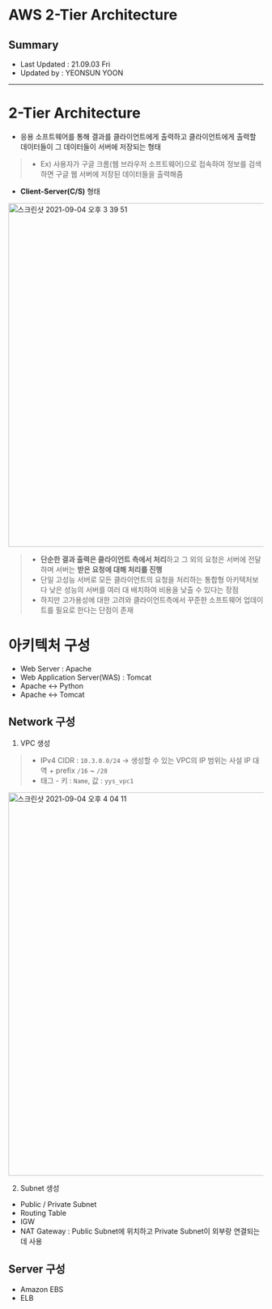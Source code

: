 AWS 2-Tier Architecture
====================================
## Summary
- Last Updated : 21.09.03 Fri   
- Updated by : YEONSUN YOON
-----------------------------------

# 2-Tier Architecture
* 응용 소프트웨어를 통해 결과를 클라이언트에게 출력하고 클라이언트에게 출력할 데이터들이 그 데이터들이 서버에 저장되는 형태   
> * Ex) 사용자가 구글 크롬(웹 브라우저 소프트웨어)으로 접속하여 정보를 검색하면 구글 웹 서버에 저장된 데이터들을 출력해줌   
* **Client-Server(C/S)** 형태
   
<img width="679" alt="스크린샷 2021-09-04 오후 3 39 51" src="https://user-images.githubusercontent.com/57285121/132085424-690aca39-7809-4c29-ac4d-dc7c5eef1fc9.png">
      
> * **단순한 결과 출력은 클라이언트 측에서 처리**하고 그 외의 요청은 서버에 전달하며 서버는 **받은 요청에 대해 처리를 진행**   
> * 단일 고성능 서버로 모든 클라이언트의 요청을 처리하는 통합형 아키텍처보다 낮은 성능의 서버를 여러 대 배치하여 비용을 낮출 수 있다는 장점   
> * 하지만 고가용성에 대한 고려와 클라이언트측에서 꾸준한 소프트웨어 업데이트를 필요로 한다는 단점이 존재   
 
# 아키텍처 구성
* Web Server : Apache
* Web Application Server(WAS) : Tomcat
* Apache <-> Python
* Apache <-> Tomcat

## Network 구성
1. VPC 생성   
> * IPv4 CIDR : `10.3.0.0/24` -> 생성할 수 있는 VPC의 IP 범위는 사설 IP 대역 + prefix `/16` ~ `/28`   
> * 태그 - 키 : `Name`, 값 : `yys_vpc1`
   
<img width="757" alt="스크린샷 2021-09-04 오후 4 04 11" src="https://user-images.githubusercontent.com/57285121/132085961-b7672e5c-71d4-4bcd-bf3b-210be1bc4fea.png">
   
2. Subnet 생성
* Public / Private Subnet
* Routing Table
* IGW
* NAT Gateway : Public Subnet에 위치하고 Private Subnet이 외부랑 연결되는데 사용

## Server 구성
* Amazon EBS
* ELB

## 
